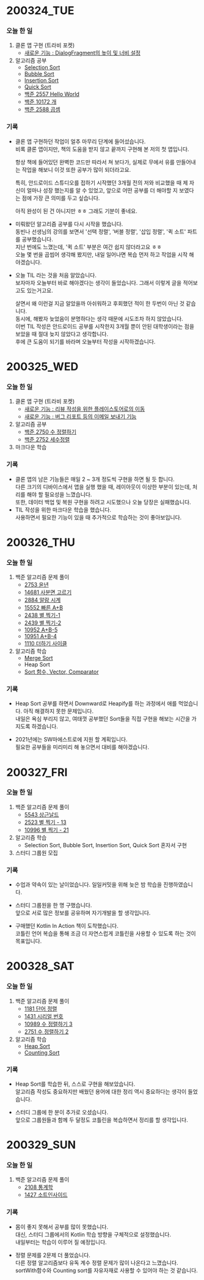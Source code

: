 # 200324_TUE
### 오늘 한 일
1. 클론 앱 구현 (트라비 포켓)
    - [새로운 기능 : DialogFragment의 높이 및 너비 설정](https://github.com/linear14/travelPocket/commit/bca79831a914c77f123f455f7937fd3e3d17530b)
1. 알고리즘 공부
    - [Selection Sort](https://github.com/linear14/algorithm/commit/a5c48971fd88cabc4eae7acaf3c81e35c76495ea)
    - [Bubble Sort](https://github.com/linear14/algorithm/commit/8528ea98a434847bf633d7210017aef67a7620a3)
    - [Insertion Sort](https://github.com/linear14/algorithm/commit/7596149c82e176eb9daec210216c30862e614321)
    - [Quick Sort](https://github.com/linear14/algorithm/commit/9dd8c0d48e9c3d2d3881d7e6902b42a00f0c5641)
    - [백준 2557 Hello World](https://github.com/linear14/algorithm/commit/8541d646f6ffd909e1f0dd45c628eb2feb26e2c8)
    - [백준 10172 개](https://github.com/linear14/algorithm/commit/e56535f8ad68c872467a6e014faee442c4a19317)
    - [백준 2588 곱셈](https://github.com/linear14/algorithm/commit/5afa2e040aee496d0206f628d066285f4b0d9990)
  
### 기록
- 클론 앱 구현하던 작업이 얼추 마무리 단계에 들어섰습니다.  
비록 클론 앱이지만, 책의 도움을 받지 않고 끝까지 구현해 본 저의 첫 앱입니다.

  항상 책에 들어있던 완벽한 코드만 따라서 쳐 보다가,
실제로 무에서 유를 만들어내는 작업을 해보니 이것 또한 공부가 많이 되더라고요.

  특히,
안드로이드 스튜디오를 접하기 시작했던 3개월 전의 저와 비교했을 때
제 자신이 얼마나 성장 했는지를 알 수 있었고,
앞으로 어떤 공부를 더 해야할 지 보였다는 점에 가장 큰 의미를 두고 싶습니다.

  아직 완성이 된 건 아니지만 ㅎㅎ 그래도 기분이 좋네요.

- 미뤄왔던 알고리즘 공부를 다시 시작을 했습니다.  
동빈나 선생님의 강의를 보면서 '선택 정렬', '버블 정렬', '삽입 정렬', '퀵 소트' 파트를 공부했습니다.  
지난 번에도 느꼈는데, '퀵 소트' 부분은 여간 쉽지 않더라고요 ㅎㅎ  
오늘 몇 번을 곱씹어 생각해 봤지만, 내일 일어나면 복습 먼저 하고 작업을 시작 해야겠습니다.

- 오늘 TIL 라는 것을 처음 알았습니다.  
보자마자 오늘부터 바로 해야겠다는 생각이 들었습니다. 그래서 이렇게 글을 적어보고도 있는거고요.

  살면서 왜 이런걸 지금 알았을까 아쉬워하고 후회했던 적이 한 두번이 아닌 것 같습니다.  
  동시에, 해봤자 늦었음이 분명하다는 생각 때문에 시도조차 하지 않았습니다.  
  이번 TIL 작성은 안드로이드 공부를 시작한지 3개월 뿐이 안된 대학생이라는 점을 보았을 때 절대 늦지 않았다고 생각합니다.  
  후에 큰 도움이 되기를 바라며 오늘부터 작성을 시작하겠습니다.  
  
# 200325_WED
### 오늘 한 일
1. 클론 앱 구현 (트라비 포켓)
    - [새로운 기능 : 리뷰 작성을 위한 플레이스토어로의 이동](https://github.com/linear14/travelPocket/commit/cbe4d78bc00d4eb065d9e14fe09aa702c93196b1)
    - [새로운 기능 : 버그 리포트 등의 이메일 보내기 기능](https://github.com/linear14/travelPocket/commit/aa0b1ffb4b5f0b055f01d4b4f6496be3ebbc888b)
1. 알고리즘 공부
    - [백준 2750 수 정렬하기](https://github.com/linear14/algorithm/commit/cfaba633f6a82995cab4cf8b914c7e7e7f700b86)
    - [백준 2752 세수정렬](https://github.com/linear14/algorithm/commit/79fb6b8adab605a90bdaa2a0d6c924429bb7e964)  
1. 마크다운 학습
  
### 기록
- 클론 앱의 남은 기능들은 매일 2 ~ 3개 정도씩 구현을 하면 될 듯 합니다.  
다른 크기의 디바이스에서 앱을 실행 했을 때, 레이아웃이 이상한 부분이 있는데, 처리를 해야 할 필요성을 느꼈습니다.  
또한, 데이터 백업 및 복원 구현을 하려고 시도했으나 오늘 당장은 실패했습니다.  
- TIL 작성을 위한 마크다운 학습을 했습니다.  
사용하면서 필요한 기능이 있을 때 추가적으로 학습하는 것이 좋아보입니다.
 
# 200326_THU
### 오늘 한 일 
1. 백준 알고리즘 문제 풀이
    - [2753 윤년](https://github.com/linear14/algorithm/commit/fe442d946ea2c5b14483765fd6af8f5a18819d62)
    - [14681 사분면 고르기](https://github.com/linear14/algorithm/commit/c7870209d4cff5b7477cc2e2301e585ac132efbd)
    - [2884 알람 시계](https://github.com/linear14/algorithm/commit/be7a2f820fee3cb8670c6228892ffc16ce5c0204)
    - [15552 빠른 A+B](https://github.com/linear14/algorithm/commit/0effa5eb70e233dc7de1c4650b33ccdbca89a9c5)
    - [2438 별 찍기-1](https://github.com/linear14/algorithm/commit/3162b7286dd7e798807285c893d45e51b28beceb)
    - [2439 별 찍기-2](https://github.com/linear14/algorithm/commit/f18be662da8fc8fcc9bcb43c95f2ef9a98f63dee)
    - [10952 A+B-5](https://github.com/linear14/algorithm/commit/14cdf3798415376bfd161cee2e81c0d1eece97ee)
    - [10951 A+B-4](https://github.com/linear14/algorithm/commit/dbe963349f832f91c3fb18d3b5683b1b0cec0c0c)
    - [1110 더하기 사이클](https://github.com/linear14/algorithm/commit/5d861c979b6805235cb17c2b3e1e452636d81881)
1. 알고리즘 학습
    - [Merge Sort](https://github.com/linear14/algorithm/commit/1337547de856957a608ed99e1c0f8b7d6ab88782)
    - Heap Sort
    - [Sort 함수, Vector, Comparator](https://github.com/linear14/algorithm/commit/f0958332ace498a027022c963ae628280a9ecd5d)
    
### 기록
- Heap Sort 공부를 하면서 Downward로 Heapify를 하는 과정에서 애를 먹었습니다. 아직 해결하지 못한 문제입니다.  
내일은 욕심 부리지 않고, 여태껏 공부했던 Sort들을 직접 구현을 해보는 시간을 가지도록 하겠습니다.

- 2021년에는 SW마에스트로에 지원 할 계획입니다.  
필요한 공부들을 미리미리 해 놓으면서 대비를 해야겠습니다.

# 200327_FRI
### 오늘 한 일 
1. 백준 알고리즘 문제 풀이
    - [5543 상근날드](https://github.com/linear14/algorithm/commit/32590998a64d9468bd72cc4cd0b1724b396868cc)
    - [2523 별 찍기 - 13](https://github.com/linear14/algorithm/commit/9000715111f23717ef5490d3787ed29d94982b98)
    - [10996 별 찍기 - 21](https://github.com/linear14/algorithm/commit/d7c97ee7f6f1b93809b0c6e6118eb2db4c644eb9)
1. 알고리즘 학습
    - Selection Sort, Bubble Sort, Insertion Sort, Quick Sort 혼자서 구현 
1. 스터디 그룹원 모집
    
### 기록
- 수업과 약속이 있는 날이었습니다. 일일커밋을 위해 늦은 밤 학습을 진행하였습니다.

- 스터디 그룹원을 한 명 구했습니다.  
앞으로 서로 많은 정보를 공유하며 자기개발을 할 생각입니다.

- 구매했던 Kotlin In Action 책이 도착했습니다.  
코틀린 언어 복습을 통해 조금 더 자연스럽게 코틀린을 사용할 수 있도록 하는 것이 목표입니다.

# 200328_SAT
### 오늘 한 일 
1. 백준 알고리즘 문제 풀이
    - [1181 단어 정렬](https://github.com/linear14/algorithm/commit/2c587243ddfe291784cfbc0cafbf405e879048ea)
    - [1431 시리얼 번호](https://github.com/linear14/algorithm/commit/5ef6d1eb0c629cdae02665ae08aad2caf3fa6f7e)
    - [10989 수 정렬하기 3](https://github.com/linear14/algorithm/commit/c2b97a29662d2ba1bb7614f9aa456a71ff5ba668)
    - [2751 수 정렬하기 2](https://github.com/linear14/algorithm/commit/92cf308d221675c6c9937596a429296b9887babf)
1. 알고리즘 학습
    - [Heap Sort](https://github.com/linear14/algorithm/commit/9b29022184094ab232d0c6ff337be827566a0cfe)
    - [Counting Sort](https://github.com/linear14/algorithm/commit/4d4f9c4f4788ed9a7882b59b06140516eb0f6a31)  
    
### 기록
- Heap Sort를 학습한 뒤, 스스로 구현을 해보았습니다.  
알고리즘 작성도 중요하지만 배웠던 용어에 대한 정리 역시 중요하다는 생각이 들었습니다.

- 스터디 그룹에 한 분이 추가로 오셨습니다.  
앞으로 그룹원들과 함께 두 달정도 코틀린을 복습하면서 정리를 할 생각입니다.

# 200329_SUN
### 오늘 한 일 
1. 백준 알고리즘 문제 풀이
    - [2108 통계학](https://github.com/linear14/algorithm/commit/e542f7dbe0a893ab491de28567e9b236f03a6159)
    - [1427 소트인사이드](https://github.com/linear14/algorithm/commit/341c03af975c2b23b4e7dd70541f377b1dab16a6)
    
### 기록
- 몸이 좋지 못해서 공부를 많이 못했습니다.  
대신, 스터디 그룹에서의 Kotlin 학습 방향을 구체적으로 설정했습니다.  
내일부터는 학습이 이루어 질 예정입니다.

- 정렬 문제를 2문제 더 풀었습니다.  
다른 정렬 알고리즘보다 유독 계수 정렬 문제가 많이 나온다고 느꼈습니다.  
sortWith함수와 Counting sort를 자유자재로 사용할 수 있어야 하는 것 같습니다.
